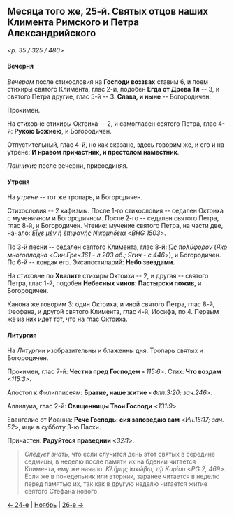 
## Месяца того же, 25-й. Святых отцов наших Климента Римского и Петра Александрийского

<*p. 35 / 325 / 480*>

#### Вечерня

*Вечером* после стихословия на **Господи воззвах** ставим 6, и поем стихиры святого Климента, 
глас 2-й, подобен **Егда от Древа Тя** -- 3, и святого Петра другие, глас 5-й -- 3. 
**Слава, и ныне** -- Богородичен. 

Прокимен. 

На стиховне стихиры Октоиха -- 2, и самогласен святого Петра, глас 4-й: **Рукою Божиею**, 
и Богородичен. 

Отпустительный, глас 4-й, но как сказано, здесь говорим же, и его и на утрене: 
**И нравом причастник, и престолом наместник**.

*Паннихис* после вечерни, присоединяя. 

#### Утреня

На *утрене* -- тот же тропарь, и Богородичен. 

Стихословия -- 2 кафизмы. 
После 1-го стихословия -- седален Октоиха с мученичном и Богородичном. 
После 2-го -- седален святого Петра, глас 8-й, и Богородичен. 
Чтение: мучение святого Петра, на части две, начало: *Εἶχε μὲν ἡ ἐπιφανὴς Νικομήδεια* <*BHG 1503*>.  

По 3-й песни -- седален святого Климента, глас 8-й: *̔Ως πολύφορον* (*Яко многоплодна* <*Син.Греч.161 - л.203 об.; Ягич - с.446*>), 
и Богородичен.
По 6-й -- кондак его. 
Эксапостиларий: **Небо звездами**.

На стиховне по **Хвалите** стихиры Октоиха -- 2, и другая -- святого Петра, глас 1-й, подобен **Небесных чинов**: 
**Пастырски пожив**, и Богородичен. 

Канона же говорим 3: один Октоиха, и иной святого Петра, глас 8-й, Феофана, и другой святого Климента, 
глас 4-й, Иосифа, по 4. Первым же из них идет тот, что на глас Октоиха. 

#### Литургия 

На *Литургии* изобразительны и блаженны дня. 
Тропарь святых и Богородичен. 

Прокимен, глас 7-й: **Честна пред Господем** <*115:6*>. 
Стих: **Что воздам** <*115:3*>. 

Апостол к Филипписеям: **Братие, наше житие** <*Флп.3:20; зач.246*>. 

Аллилуиа, глас 2-й: **Священницы Твои Господи** <*131:9*>. 

Евангелие от Иоанна: **Рече Господь: сия заповедаю вам** <*Ин.15:17; зач. 52*>, ищи в субботу 3-ю Пасхи. 

Причастен: **Радуйтеся праведнии** <*32:1*>.

> *Следует знать*, что если случится день этот святых в середине седмицы, в неделю 
> после памяти их на бдении читается Климента, ему же начало: *Κλήμης ̓Ιακώβῳ, τῷ Κυρίου* <*PG 2, 469*>. 
> Если же в понедельник или вторник, заранее читается в неделю перед памятью их, 
> так как в другую неделю читается житие святого Стефана нового. 

[← 24-е](11_24_EUR.ru.md) | [Ноябрь](README.md#25-й) | [26-е →](11_26_EUR.ru.md)
